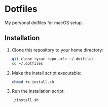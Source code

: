 # Dotfiles

My personal dotfiles for macOS setup.

## Installation

1. Clone this repository to your home directory:
   ```bash
   git clone <your-repo-url> ~/.dotfiles
   cd ~/.dotfiles
   ```

2. Make the install script executable:
   ```bash
   chmod +x install.sh
   ```

3. Run the installation script:
   ```bash
   ./install.sh
   ```
